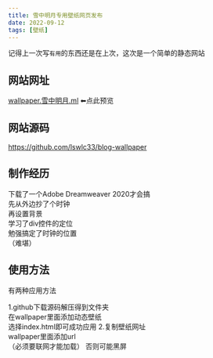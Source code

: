 ```yaml
---
title: 雪中明月专用壁纸网页发布
date: 2022-09-12
tags: [壁纸]
---
```


记得上一次写`有用`的东西还是在上次，这次是一个简单的静态网站

## 网站网址  
[wallpaper.雪中明月.ml](http://wallpaper.雪中明月.ml/)  ⬅点此预览  

## 网站源码  

https://github.com/lswlc33/blog-wallpaper

##  制作经历
下载了一个Adobe Dreamweaver 2020才会搞  
先从外边抄了个时钟  
再设置背景  
学习了div控件的定位  
勉强搞定了时钟的位置   
（难堪）  

##  使用方法
有两种应用方法

1.github下载源码解压得到文件夹  
在wallpaper里面添加动态壁纸  
选择index.html即可成功应用
2.复制壁纸网址  
wallpaper里面添加url  
（必须要联网才能加载）
否则可能黑屏